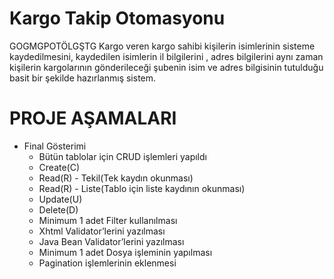 # Kargo Takip Otomasyonu
GOGMGPOTÖLGŞTG
Kargo veren kargo sahibi kişilerin isimlerinin sisteme kaydedilmesini, kaydedilen isimlerin il bilgilerini , adres bilgilerini aynı
zaman kişilerin kargolarının gönderileceği şubenin isim ve adres bilgisinin tutulduğu basit bir şekilde hazırlanmış sistem.
# PROJE AŞAMALARI
+ Final Gösterimi
  - Bütün tablolar için CRUD işlemleri yapıldı
  - Create(C)
  - Read(R) - Tekil(Tek kaydın okunması)
  - Read(R) - Liste(Tablo için liste kaydının okunması)
  - Update(U)
  - Delete(D)
  - Minimum 1 adet Filter kullanılması
  - Xhtml Validator’lerini yazılması
  - Java Bean Validator’lerini yazılması
  - Minimum 1 adet Dosya işleminin yapılması
  - Pagination işlemlerinin eklenmesi

